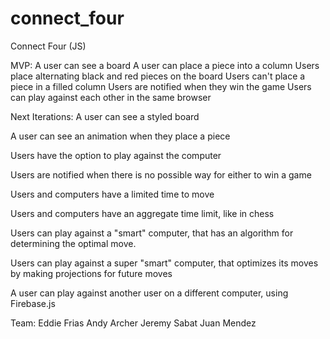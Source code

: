 connect_four
============

Connect Four (JS)

MVP:
A user can see a board
A user can place a piece into a column
Users place alternating black and red pieces on the board
Users can't place a piece in a filled column
Users are notified when they win the game
Users can play against each other in the same browser


Next Iterations:
A user can see a styled board

A user can see an animation when they place a piece

Users have the option to play against the computer

Users are notified when there is no possible way for either to win a game

Users and computers have a limited time to move

Users and computers have an aggregate time limit, like in chess

Users can play against a "smart" computer, that has an algorithm for determining the optimal move.

Users can play against a super "smart" computer, that optimizes its moves by making projections for future moves

A user can play against another user on a different computer, using Firebase.js


Team:
Eddie Frias
Andy Archer
Jeremy Sabat
Juan Mendez
